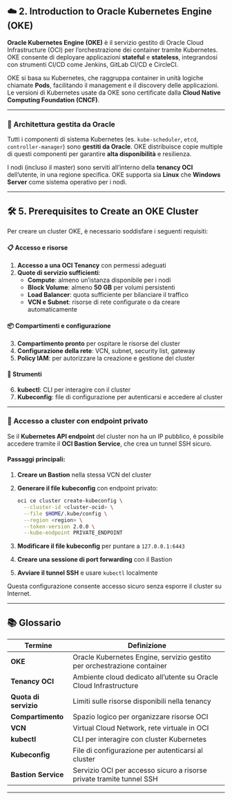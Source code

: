 ## ☁️ 2. Introduction to Oracle Kubernetes Engine (OKE)

**Oracle Kubernetes Engine (OKE)** è il servizio gestito di Oracle Cloud Infrastructure (OCI) per l’orchestrazione dei container tramite Kubernetes. OKE consente di deployare applicazioni **stateful** e **stateless**, integrandosi con strumenti CI/CD come Jenkins, GitLab CI/CD e CircleCI.

OKE si basa su Kubernetes, che raggruppa container in unità logiche chiamate **Pods**, facilitando il management e il discovery delle applicazioni. Le versioni di Kubernetes usate da OKE sono certificate dalla **Cloud Native Computing Foundation (CNCF)**.

---

### 🧠 Architettura gestita da Oracle

Tutti i componenti di sistema Kubernetes (es. `kube-scheduler`, `etcd`, `controller-manager`) sono **gestiti da Oracle**. OKE distribuisce copie multiple di questi componenti per garantire **alta disponibilità** e resilienza.

I nodi (incluso il master) sono serviti all’interno della **tenancy OCI** dell’utente, in una regione specifica. OKE supporta sia **Linux** che **Windows Server** come sistema operativo per i nodi.

---

## 🛠️ 5. Prerequisites to Create an OKE Cluster

Per creare un cluster OKE, è necessario soddisfare i seguenti requisiti:

#### 📋 Accesso e risorse

1. **Accesso a una OCI Tenancy** con permessi adeguati
2. **Quote di servizio sufficienti**:
    - **Compute**: almeno un’istanza disponibile per i nodi
    - **Block Volume**: almeno **50 GB** per volumi persistenti
    - **Load Balancer**: quota sufficiente per bilanciare il traffico
    - **VCN e Subnet**: risorse di rete configurate o da creare automaticamente

#### 📦 Compartimenti e configurazione

3. **Compartimento pronto** per ospitare le risorse del cluster
4. **Configurazione della rete**: VCN, subnet, security list, gateway
5. **Policy IAM**: per autorizzare la creazione e gestione del cluster

#### 🧰 Strumenti

6. **kubectl**: CLI per interagire con il cluster
7. **Kubeconfig**: file di configurazione per autenticarsi e accedere al cluster

---

### 🔐 Accesso a cluster con endpoint privato

Se il **Kubernetes API endpoint** del cluster non ha un IP pubblico, è possibile accedere tramite il **OCI Bastion Service**, che crea un tunnel SSH sicuro.

#### Passaggi principali:

1. **Creare un Bastion** nella stessa VCN del cluster
2. **Generare il file kubeconfig** con endpoint privato:
    
    ```bash
    oci ce cluster create-kubeconfig \
      --cluster-id <cluster-ocid> \
      --file $HOME/.kube/config \
      --region <region> \
      --token-version 2.0.0 \
      --kube-endpoint PRIVATE_ENDPOINT
    ```
    
3. **Modificare il file kubeconfig** per puntare a `127.0.0.1:6443`
4. **Creare una sessione di port forwarding** con il Bastion
5. **Avviare il tunnel SSH** e usare `kubectl` localmente

Questa configurazione consente accesso sicuro senza esporre il cluster su Internet.

---

## 📚 Glossario

|Termine|Definizione|
|---|---|
|**OKE**|Oracle Kubernetes Engine, servizio gestito per orchestrazione container|
|**Tenancy OCI**|Ambiente cloud dedicato all’utente su Oracle Cloud Infrastructure|
|**Quota di servizio**|Limiti sulle risorse disponibili nella tenancy|
|**Compartimento**|Spazio logico per organizzare risorse OCI|
|**VCN**|Virtual Cloud Network, rete virtuale in OCI|
|**kubectl**|CLI per interagire con cluster Kubernetes|
|**Kubeconfig**|File di configurazione per autenticarsi al cluster|
|**Bastion Service**|Servizio OCI per accesso sicuro a risorse private tramite tunnel SSH|

---
